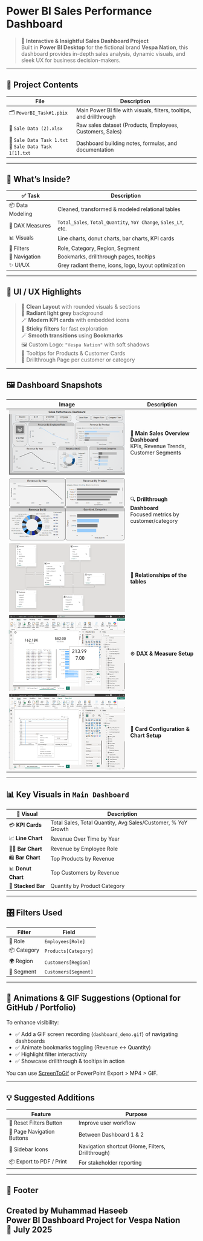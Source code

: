 # **Power BI Sales Performance Dashboard**

> **🚀 Interactive & Insightful Sales Dashboard Project**  
> Built in **Power BI Desktop** for the fictional brand **Vespa Nation**, this dashboard provides in-depth sales analysis, dynamic visuals, and sleek UX for business decision-makers.

---

## 🧰 Project Contents

| File                                                      | Description                                                          |
| --------------------------------------------------------- | -------------------------------------------------------------------- |
| 🗂️ `PowerBI_Task#1.pbix`                                 | Main Power BI file with visuals, filters, tooltips, and drillthrough |
| 📄 `Sale Data (2).xlsx`                                   | Raw sales dataset (Products, Employees, Customers, Sales)            |
| 📝 `Sale Data Task 1.txt`<br>📝 `Sale Data Task 1[1].txt` | Dashboard building notes, formulas, and documentation                |

---

## 🧠 What’s Inside?

| ✅ Task           | Description                                                     |
| ---------------- | --------------------------------------------------------------- |
| 📦 Data Modeling | Cleaned, transformed & modeled relational tables                |
| 🧮 DAX Measures  | `Total_Sales`, `Total_Quantity`, `YoY Change`, `Sales_LY`, etc. |
| 📊 Visuals       | Line charts, donut charts, bar charts, KPI cards                |
| 🎯 Filters       | Role, Category, Region, Segment                                 |
| 🧭 Navigation    | Bookmarks, drillthrough pages, tooltips                         |
| ✨ UI/UX          | Grey radiant theme, icons, logo, layout optimization            |

---

## 🎨 UI / UX Highlights

> 🧊 **Clean Layout** with rounded visuals & sections  
> 💠 **Radiant light grey** background  
> 🪄 **Modern KPI cards** with embedded icons  
> 📎 **Sticky filters** for fast exploration  
> 🪄 **Smooth transitions** using **Bookmarks**  
> 🖼 Custom Logo: `"Vespa Nation"` with soft shadows  
> 🧰 Tooltips for Products & Customer Cards  
> 🧪 Drillthrough Page per customer or category  

---

## 🖼️ Dashboard Snapshots

| Image                                                                 | Description                                                                     |
| --------------------------------------------------------------------- | ------------------------------------------------------------------------------- |
| ![Main Dashboard](3.png) | 🧭 **Main Sales Overview Dashboard**<br>KPIs, Revenue Trends, Customer Segments |
| ![Drillthrough Page](4.png) | 🔍 **Drillthrough Dashboard**<br>Focused metrics by customer/category           |
| ![Cardinalities](5.png) | 🧩 **Relationships of the tables**                                         |
| ![DAX Setup](1.png) | ⚙️ **DAX & Measure Setup**                                                      |
| ![Chart Setup](2.png) | 🧩 **Card Configuration & Chart Setup**                                         |

---

## 📊 Key Visuals in `Main Dashboard`

| 🔷 Visual           | Description                                                   |
| ------------------- | ------------------------------------------------------------- |
| 💳 **KPI Cards**    | Total Sales, Total Quantity, Avg Sales/Customer, % YoY Growth |
| 📈 **Line Chart**   | Revenue Over Time by Year                                     |
| 🧑‍💼 **Bar Chart** | Revenue by Employee Role                                      |
| 🛍️ **Bar Chart**   | Top Products by Revenue                                       |
| 📊 **Donut Chart**  | Top Customers by Revenue                                      |
| 🎯 **Stacked Bar**  | Quantity by Product Category                                  |

---

## 🎛️ Filters Used

| Filter      | Field                |
| ----------- | -------------------- |
| 🔹 Role     | `Employees[Role]`    |
| 📦 Category | `Products[Category]` |
| 🌍 Region   | `Customers[Region]`  |
| 🧾 Segment  | `Customers[Segment]` |

---

## 🎥 Animations & GIF Suggestions (Optional for GitHub / Portfolio)

To enhance visibility:

* ✅ Add a GIF screen recording (`dashboard_demo.gif`) of navigating dashboards
* ✅ Animate bookmarks toggling (Revenue ↔ Quantity)
* ✅ Highlight filter interactivity
* ✅ Showcase drillthrough & tooltips in action

You can use [ScreenToGif](https://www.screentogif.com/) or PowerPoint Export > MP4 > GIF.

---

## 💡 Suggested Additions

| Feature                    | Purpose                                           |
| -------------------------- | ------------------------------------------------- |
| 🔁 Reset Filters Button    | Improve user workflow                             |
| 🧭 Page Navigation Buttons | Between Dashboard 1 & 2                           |
| 📌 Sidebar Icons           | Navigation shortcut (Home, Filters, Drillthrough) |
| 📦 Export to PDF / Print   | For stakeholder reporting                         |

---

## 🧾 Footer

Created by **Muhammad Haseeb**  
Power BI Dashboard Project for Vespa Nation  
📅 July 2025
---
